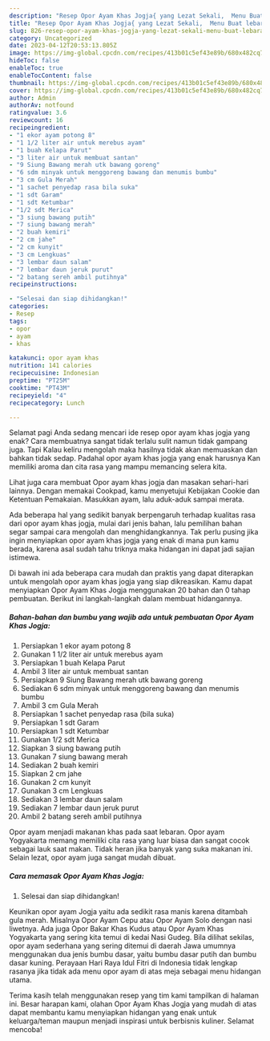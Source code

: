 ```yaml
---
description: "Resep Opor Ayam Khas Jogja{ yang Lezat Sekali,  Menu Buat lebaran"
title: "Resep Opor Ayam Khas Jogja{ yang Lezat Sekali,  Menu Buat lebaran"
slug: 826-resep-opor-ayam-khas-jogja-yang-lezat-sekali-menu-buat-lebaran
category: Uncategorized
date: 2023-04-12T20:53:13.805Z
image: https://img-global.cpcdn.com/recipes/413b01c5ef43e89b/680x482cq70/opor-ayam-khas-jogja-foto-resep-utama.jpg
hideToc: false
enableToc: true
enableTocContent: false
thumbnail: https://img-global.cpcdn.com/recipes/413b01c5ef43e89b/680x482cq70/opor-ayam-khas-jogja-foto-resep-utama.jpg
cover: https://img-global.cpcdn.com/recipes/413b01c5ef43e89b/680x482cq70/opor-ayam-khas-jogja-foto-resep-utama.jpg
author: Admin
authorAv: notfound
ratingvalue: 3.6
reviewcount: 16
recipeingredient:
- "1 ekor ayam potong 8"
- "1 1/2 liter air untuk merebus ayam"
- "1 buah Kelapa Parut"
- "3 liter air untuk membuat santan"
- "9 Siung Bawang merah utk bawang goreng"
- "6 sdm minyak untuk menggoreng bawang dan menumis bumbu"
- "3 cm Gula Merah"
- "1 sachet penyedap rasa bila suka"
- "1 sdt Garam"
- "1 sdt Ketumbar"
- "1/2 sdt Merica"
- "3 siung bawang putih"
- "7 siung bawang merah"
- "2 buah kemiri"
- "2 cm jahe"
- "2 cm kunyit"
- "3 cm Lengkuas"
- "3 lembar daun salam"
- "7 lembar daun jeruk purut"
- "2 batang sereh ambil putihnya"
recipeinstructions:

- "Selesai dan siap dihidangkan!"
categories:
- Resep
tags:
- opor
- ayam
- khas

katakunci: opor ayam khas 
nutrition: 141 calories
recipecuisine: Indonesian
preptime: "PT25M"
cooktime: "PT43M"
recipeyield: "4"
recipecategory: Lunch

---
```



Selamat pagi Anda sedang mencari ide resep opor ayam khas jogja yang enak? Cara membuatnya sangat tidak terlalu sulit namun tidak gampang juga. Tapi Kalau keliru mengolah maka hasilnya tidak akan memuaskan dan bahkan tidak sedap. Padahal opor ayam khas jogja yang enak harusnya Kan memiliki aroma dan cita rasa yang mampu memancing selera kita.


Lihat juga cara membuat Opor ayam khas jogja dan masakan sehari-hari lainnya. Dengan memakai Cookpad, kamu menyetujui Kebijakan Cookie dan Ketentuan Pemakaian. Masukkan ayam, lalu aduk-aduk sampai merata.

Ada beberapa hal yang sedikit banyak berpengaruh terhadap kualitas rasa dari opor ayam khas jogja, mulai dari jenis bahan, lalu pemilihan bahan segar sampai cara mengolah dan menghidangkannya. Tak perlu pusing jika ingin menyiapkan opor ayam khas jogja yang enak di mana pun kamu berada, karena asal sudah tahu triknya maka hidangan ini dapat jadi sajian istimewa.


Di bawah ini ada beberapa cara mudah dan praktis yang dapat diterapkan untuk mengolah opor ayam khas jogja yang siap dikreasikan. Kamu dapat menyiapkan Opor Ayam Khas Jogja menggunakan 20 bahan dan 0 tahap pembuatan. Berikut ini langkah-langkah dalam membuat hidangannya.

<!--inarticleads1-->

##### Bahan-bahan dan bumbu yang wajib ada untuk pembuatan Opor Ayam Khas Jogja:

1. Persiapkan 1 ekor ayam potong 8
1. Gunakan 1 1/2 liter air untuk merebus ayam
1. Persiapkan 1 buah Kelapa Parut
1. Ambil 3 liter air untuk membuat santan
1. Persiapkan 9 Siung Bawang merah utk bawang goreng
1. Sediakan 6 sdm minyak untuk menggoreng bawang dan menumis bumbu
1. Ambil 3 cm Gula Merah
1. Persiapkan 1 sachet penyedap rasa (bila suka)
1. Persiapkan 1 sdt Garam
1. Persiapkan 1 sdt Ketumbar
1. Gunakan 1/2 sdt Merica
1. Siapkan 3 siung bawang putih
1. Gunakan 7 siung bawang merah
1. Sediakan 2 buah kemiri
1. Siapkan 2 cm jahe
1. Gunakan 2 cm kunyit
1. Gunakan 3 cm Lengkuas
1. Sediakan 3 lembar daun salam
1. Sediakan 7 lembar daun jeruk purut
1. Ambil 2 batang sereh ambil putihnya


Opor ayam menjadi makanan khas pada saat lebaran. Opor ayam Yogyakarta memang memiliki cita rasa yang luar biasa dan sangat cocok sebagai lauk saat makan. Tidak heran jika banyak yang suka makanan ini. Selain lezat, opor ayam juga sangat mudah dibuat. 

<!--inarticleads2-->

##### Cara memasak Opor Ayam Khas Jogja:


1. Selesai dan siap dihidangkan!

Keunikan opor ayam Jogja yaitu ada sedikit rasa manis karena ditambah gula merah. Misalnya Opor Ayam Cepu atau Opor Ayam Solo dengan nasi liwetnya. Ada juga Opor Bakar Khas Kudus atau Opor Ayam Khas Yogyakarta yang sering kita temui di kedai Nasi Gudeg. Bila dilihat sekilas, opor ayam sederhana yang sering ditemui di daerah Jawa umumnya menggunakan dua jenis bumbu dasar, yaitu bumbu dasar putih dan bumbu dasar kuning. Perayaan Hari Raya Idul Fitri di Indonesia tidak lengkap rasanya jika tidak ada menu opor ayam di atas meja sebagai menu hidangan utama. 

Terima kasih telah menggunakan resep yang tim kami tampilkan di halaman ini. Besar harapan kami, olahan Opor Ayam Khas Jogja yang mudah di atas dapat membantu kamu menyiapkan hidangan yang enak untuk keluarga/teman maupun menjadi inspirasi untuk berbisnis kuliner. Selamat mencoba!
